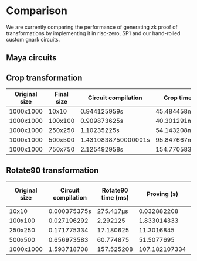 # Comparison

We are currently comparing the performance of generating zk proof of transformations by implementing it
in risc-zero, SP1 and our hand-rolled custom gnark circuits.

## Maya circuits

## Crop transformation

| Original size | Final size | Circuit compilation | Crop time    | Proving        |
|---------------|------------|---------------------|--------------|----------------|
| 1000x1000     | 10x10      | 0.944125959s        | 45.484458ms  | 16.449535208s  |
| 1000x1000     | 100x100    | 0.909873625s        | 40.301291ms  | 20.899984083s  |
| 1000x1000     | 250x250    | 1.10235225s         | 54.143208ms  | 32.518697042s  |
| 1000x1000     | 500x500    | 1.4310838750000001s | 95.847667ms  | 61.816334333s  |
| 1000x1000     | 750x750    | 2.125492958s        | 154.770583ms | 108.671270792s |

## Rotate90 transformation

| Original size | Circuit compilation | Rotate90 time (ms) | Proving (s)   | Proof size (bytes) |
|---------------|---------------------|--------------------|---------------|--------------------|
| 10x10         | 0.000375375s        | 275.417µs          | 0.032882208   | 164                |
| 100x100       | 0.027196292         | 2.292125           | 1.833014333   | 164                |
| 250x250       | 0.171775334         | 17.180625          | 11.3016845    | 164                |
| 500x500       | 0.656973583         | 60.774875          | 51.5077695    | 164                |
| 1000x1000     | 1.593718708         | 157.525208         | 107.182107334 | 164                |
